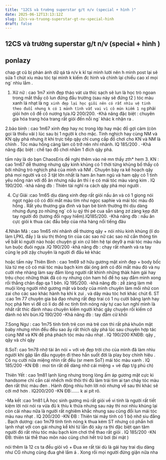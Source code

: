 ```yaml
---
title: "12CS và trường superstar g/t n/v (special + hình )"
date: 2025-06-12T13:13:12Z
slug: 12cs-va-truong-superstar-gt-nv-special-hinh
draft: false
---
```


## 12CS và trường superstar g/t n/v (special + hình )

## ponlazy

chap gt cũ bị phản ánh dữ qá tả n/v k kĩ tại mình lười nên h mình post lại sẽ sửa 1 chút xíu màu tóc tại mình k kiếm đc hình và chỉnh lại chiều cao xl mọi ng` nhìu lắm .
1. Xữ nữ : cao 1m7 xinh đẹp tháo vát ưa thíc sạch sẽ lun là học trò ngoan trong mắt thầy cô lun đứng đầu trường (sau này sẽ đứng t2 ) tóc màu xanh lá nhạt là ng` xinh đẹp lại học giõi nên có rất nhìu vệ tinh theo đuổi nhưng k có 1 mảnh tình vắt vai vì cô mún kiếm 1 ng` phải giỏi hơn cô để cô nương tựa.IQ 200/200.
-Khả năng đặc biệt : chuyên gia hóa trang hóa trang rất giỏi đến nỗi ng` khác k nhận ra .

 
2.bảo bình : cao 1m67 xinh đẹp hay nc trong lớp hay mặc đồ gợi cảm (còn gọi là thiếu vãi ) lúc sau bị 1 người k cho mặc. Tinh nghịch hay cùng NM và KN qậy phá nhưng ít khi trực tiếp qậy chỉ cung cấp đồ chơi cho KN và NM là chính . Tóc màu hồng càng làm cô trỡ nên nhí nhảnh. IQ 185/200 .
-Khả năng đặc biệt : chế tạo đồ chơi nhằm 1 đích qậy phá.

 tấm này là do bạn ChaosEris đề nghị thêm vào nè mn thấy zth* hem 
3. KN : cao 1m67 dễ thương nhưng qậy kinh khủng có 1 thời từng khủng bố thầy cô bởi những trò nghịch phá của mình và NM . Chuyên bày ra kế hoạch qậy phá moi người và có 3 tật lớn nhất là ham ăn ham ngủ và ham qậy có 1 tình yêu nồng nàn với đồ ăn nhưng nấu ăn thì í ẹ có mái tóc màu vàng kim
 . IQ 190/200.
-khả năng đb : Thiên tài nghĩ ra cách qậy phá mọi người .


4. Cự Giải :cao 1m65 dịu dàng xinh đẹp rất giỏi nấu ăn và có 1 giọng nói ngọt ngào cô có đôi mắt màu tím như ngọc saphie và mái tóc màu đõ hồng . Rất yêu thương gia đình và bạn bè bình thường thì dịu dàng nhưng đụng zo nhửng ng` cô iu qý thì pé cua sẵn sàng zơ zàng kẹp đứt tay người đó (tương đối nguy hiểm).IQ185/200.
-Khả năng đb : nấu ăn cực giỏi k thua các đầu bếp của nhà hàng nổi tiếng đâu 

4.Nhân Mã : cao 1m65 nhí nhãnh dễ thương qậy + nói nhìu kinh khủng (lí do làm LPKL đấy ) là siu thị thông tin của các sao nữ các sao nữ cần thông tin về bất kì người nào hoặc chuyện gì xin cứ liên hệ tại dey9 ạ mái tóc màu nâu lun buộc đuôi ngựa .IQ 190/200
-khả năng đb : chạy rất nhanh và ra tay cũng lẹ pởi zậy chuyên là người đi đầu kẻ khác 

hoặc tấm này 
Thiên Bình : cao 1m69 sỡ hữu gương mặt xinh đẹp + body bốc lửa từ mẹ cô có mái tóc màu bạch kim dài óng ánh có đôi mắt màu đỏ và nụ cười nhẹ nhàng làm say đắm lòng người rất khinh những thàk hám gái hay trêu chọc những thàk đã có ny nhưng còn ham hố để họ say đắm mình xong rồi thẳng chân đạp qa 1 bên. IQ 195/200.
-khả năng đb : zễ zàng làm mê muội lòng người nhờ gương mặt và body của mình chuyên làm mồi nhử con zai cho các sao khác hành hạ khi k zui .
 và dây màu tóc hơi khác chút
6. ST :cao 1m 77 chuyên gia bá đạo nhưng rất đẹp trai có 1 nụ cười băng lạnh hay học phá Nm vì để có lí do để nc tính tình nóng nảy tự cao lun nghĩ mình là nhất rất thíc đánh nhau chuyên kiếm người khác gây chuyện rồi kiếm cớ đánh nó khi bùn.IQ 190/200 
-Khả năng đb : tay đấm cừ khôi 

7.Song Ngư : cao 1m75 tính tình trẻ con mà trẽ con thì rất phá khuôn mặt baby nhưng nhìn đểu đểu sao ấy rất thích qậy phá lúc sau chuyên hợp tác cùng NM và KN để phá phách tóc màu nâu nhạt . IQ 190/200
KNĐB: qậy , qậy và chỉ qậy 

8.SoT: cao 1m78 nhờ tài ăn nói + với vẻ đẹp trời cho của mình đã làm nhìu người khi gặp lần đầu nguyện đi theo hắn suốt đời là play boy chính hiệu . Có nụ cười nữa miệng nhìn rất đểu (sr mem SoT) mái tóc màu xanh . IQ 185/200
-KN ĐB : moi tin rất dễ dàng nhờ cái miệng + vẻ đạp t/g phú ch)

Thiên Yết : cao 1m81 lạnh lùng nhưng trong lòng ấm áp gương mặt cực kì handsome chỉ cần cái nhếch môi thôi thì đũ làm trái tim ai tan chảy tóc màu đen rất thíc màu đen . Hành động nhìu hơn lời nói nhưng về sau thì khác sẽ cởi mỡ hơn . IQ200/200
-KN ĐB:...... k ai pít rõ.
 
-Ma kết :cao 1m81 LÀ học sinh gương mũ rất giỏi về vi tính là người rất tiết kiệm lời nói nói ra vừa đũ k thíu k thừa nhưng sau này thì noi nhìu khủng lại còn cãi nhau nữa là người rất nghiêm khắc nhung sau cũng đổi lun mái tóc màu nau nhạt . IQ 200/200
-KN ĐB : Thiên tài máy tính có 1 bộ nhớ siu đẳng 
.
Bạch dương: cao 1m79 tính tình nóng k thua kém ST nhưng có phần hơi lạnh nhạt với con gái nhưng kể khi từ lần đó xảy ra thì đặc biệt qan tâm người đó rất nhìu tóc màu bạch kim chơi thể thao rất giỏi . IQ 185/200
-KN ĐB: thiên tài thễ thao môn nào cũng chơi hết trừ bơi (bí mật ) 

 nói thêm là 12 cs ta đều giỏi võ + Đua xe rất tài dù là gái hay trai dịu dàng như CG nhưng cũng đua ghê lắm á .
Xong rồi mọi người đừng giận nữa nha